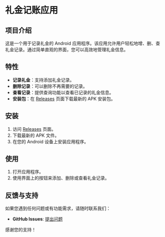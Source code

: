 # 礼金记账应用

## 项目介绍

这是一个用于记录礼金的 Android 应用程序。该应用允许用户轻松地增、删、查礼金记录。通过简单直观的界面，您可以高效地管理礼金信息。

## 特性

- **记录礼金**：支持添加礼金记录。
- **删除记录**：可以删除不再需要的记录。
- **查看记录**：提供查询功能以查看已记录的礼金信息。
- **安装包**：在 [Releases](https://github.com/Evilangel-kk/GiftBook/app/release) 页面下载最新的 APK 安装包。

## 安装

1. 访问 [Releases](https://github.com/Evilangel-kk/GiftBook/app/releases) 页面。
2. 下载最新的 APK 文件。
3. 在您的 Android 设备上安装应用程序。

## 使用

1. 打开应用程序。
2. 使用界面上的按钮来添加、删除或查看礼金记录。

## 反馈与支持

如果您遇到任何问题或有功能需求，请随时联系我们：

- **GitHub Issues**: [提出问题](https://github.com/Evilangel-kk/GiftBook/issues)

感谢您的支持！
